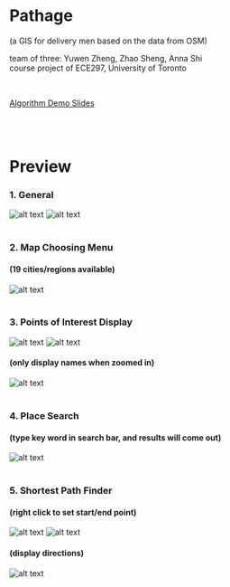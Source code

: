 # Pathage
(a GIS for delivery men based on the data from OSM)

team of three: Yuwen Zheng, Zhao Sheng, Anna Shi  
course project of ECE297, University of Toronto

 <br/>

[Algorithm Demo Slides](https://docs.google.com/presentation/d/1pOjHdbiZ4rC0EQaRnbb_id5GiTZv8B68ORyDmSKU2QE/edit?usp=sharing) 

 <br/>
 <br/>



# Preview

### 1. General
![alt text](https://github.com/echoztoronto/Pathage/blob/screenshot/images/image1.png)
![alt text](https://github.com/echoztoronto/Pathage/blob/screenshot/images/image7.png)
<br />
<br />

### 2. Map Choosing Menu 
#### (19 cities/regions available)
![alt text](https://github.com/echoztoronto/Pathage/blob/screenshot/images/image5.png)
<br />
<br />

### 3. Points of Interest Display
![alt text](https://github.com/echoztoronto/Pathage/blob/screenshot/images/image3.png)
![alt text](https://github.com/echoztoronto/Pathage/blob/screenshot/images/image9.png)
#### (only display names when zoomed in)
![alt text](https://github.com/echoztoronto/Pathage/blob/screenshot/images/image10.png)
<br />
<br />

### 4. Place Search
#### (type key word in search bar, and results will come out)
![alt text](https://github.com/echoztoronto/Pathage/blob/screenshot/images/image8.png)
<br />
<br />

### 5. Shortest Path Finder
#### (right click to set start/end point)
![alt text](https://github.com/echoztoronto/Pathage/blob/screenshot/images/image6.png)
![alt text](https://github.com/echoztoronto/Pathage/blob/screenshot/images/image4.png)
#### (display directions)
![alt text](https://github.com/echoztoronto/Pathage/blob/screenshot/images/image2.png)


